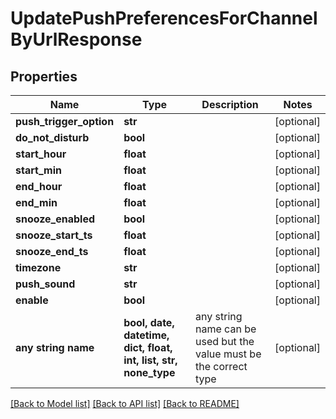 # UpdatePushPreferencesForChannelByUrlResponse


## Properties
Name | Type | Description | Notes
------------ | ------------- | ------------- | -------------
**push_trigger_option** | **str** |  | [optional] 
**do_not_disturb** | **bool** |  | [optional] 
**start_hour** | **float** |  | [optional] 
**start_min** | **float** |  | [optional] 
**end_hour** | **float** |  | [optional] 
**end_min** | **float** |  | [optional] 
**snooze_enabled** | **bool** |  | [optional] 
**snooze_start_ts** | **float** |  | [optional] 
**snooze_end_ts** | **float** |  | [optional] 
**timezone** | **str** |  | [optional] 
**push_sound** | **str** |  | [optional] 
**enable** | **bool** |  | [optional] 
**any string name** | **bool, date, datetime, dict, float, int, list, str, none_type** | any string name can be used but the value must be the correct type | [optional]

[[Back to Model list]](../README.md#documentation-for-models) [[Back to API list]](../README.md#documentation-for-api-endpoints) [[Back to README]](../README.md)


